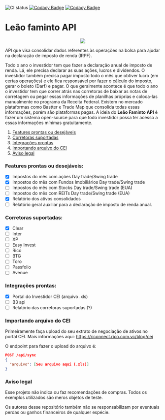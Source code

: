 ![CI status](https://github.com/jeancsanchez/leaofaminto-api/actions/workflows/gradle.yml/badge.svg?branch=dev) [![Codacy Badge](https://api.codacy.com/project/badge/Grade/060ac6a34b35485b82a67d429cce4d6d)](https://app.codacy.com/gh/jeancsanchez/leaofaminto-api?utm_source=github.com&utm_medium=referral&utm_content=jeancsanchez/leaofaminto-api&utm_campaign=Badge_Grade_Settings)
 [![Codacy Badge](https://app.codacy.com/project/badge/Coverage/5e811cac366549ab9f6c594e26318387)](https://www.codacy.com/gh/jeancsanchez/leaofaminto-api/dashboard?utm_source=github.com&utm_medium=referral&utm_content=jeancsanchez/leaofaminto-api&utm_campaign=Badge_Coverage)
 
# Leão faminto API
<p align="center">
  <img src="https://user-images.githubusercontent.com/11152015/122151476-02796c80-ce36-11eb-9ee0-dc76e3ed03d6.png">
</p>

API que visa consolidar dados referentes às operações na bolsa para ajudar na declaração de imposto de renda (IRPF).

Todo o ano o investidor tem que fazer a declaração anual de imposto de renda.
Lá, ele precisa declarar as suas ações, lucros e dividendos. O investidor também precisa pagar imposto todo o mês que obtiver lucro (em certas operações) e ele fica responsável por fazer o cálculo do imposto, gerar o boleto (Darf) e pagar.
O que geralmente acontece é que todo o ano o investidor tem que correr atrás nas corretoras de baixar as notas de corretagem ou pegar essas informações de planilhas próprias e coloca-las manualmente no programa da Receita Federal.
Existem no mercado plataformas como Bastter e Trade Map que consolida todas essas informações, porém são plataformas pagas. A ideia do **Leão Faminto API** é fazer um sistema open-source para que todo investidor possa ter acesso a essas informações mínimas gratuitamente.

1. [Features prontas ou desejáveis](#features-prontas-ou-desejáveis)
2. [Corretoras suportadas](#corretoras-suportadas)
3. [Integrações prontas](#integrações-prontas)
4. [Importando arquivo do CEI](#importando-arquivo-do-cei)
5. [Aviso legal](#aviso-legal)

### Features prontas ou desejáveis:
- [x] Impostos do mês com ações Day trade/Swing trade
- [x] Impostos do mês com Fundos Imobiliários Day trade/Swing trade
- [ ] Impostos do mês com Stocks Day trade/Swing trade (EUA)
- [ ] Impostos do mês com REITs Day trade/Swing trade (EUA)
- [x] Relatório dos ativos consolidados
- [ ] Relatório geral auxiliar para a declaração de imposto de renda anual.

### Corretoras suportadas:
- [x] Clear
- [ ] Inter
- [ ] XP
- [ ] Easy Invest
- [ ] Rico
- [ ] BTG
- [ ] Toro
- [ ] Passfolio
- [ ] Avenue

### Integrações prontas:
- [x] Portal do Investidor CEI (arquivo .xls)
- [ ] B3 api
- [ ] Relatório das corretoras suportadas (?)

### Importando arquivo do CEI

Primeiramente faça upload do seu extrato de negociação de ativos no portal CEI. Mais informações
aqui: https://riconnect.rico.com.vc/blog/cei

O endpoint para fazer o upload do arquivo é:

```json
POST /api/sync
{
  "arquivo": [Seu arquivo aqui (.xls)]
}
```

### Aviso legal
Esse projeto não indica ou faz recomendações de compras.
Todos os exemplos utilizados são meros objetos de teste.

Os autores desse repositório também não se responsabilizam por eventuais perdas ou ganhos financeiros de qualquer espécie. 